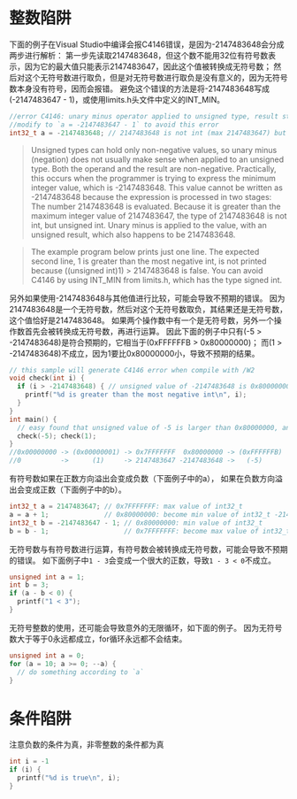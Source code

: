 
# 整数陷阱

下面的例子在Visual Studio中编译会报C4146错误，是因为-2147483648会分成两步进行解析：
第一步先读取2147483648，但这个数不能用32位有符号数表示，因为它的最大值只能表示2147483647，因此这个值被转换成无符号数；
然后对这个无符号数进行取负，但是对无符号数进行取负是没有意义的，因为无符号数本身没有符号，因而会报错。
避免这个错误的方法是将-2147483648写成(-2147483647 - 1)，或使用limits.h头文件中定义的INT_MIN。

```c
//error C4146: unary minus operator applied to unsigned type, result still unsigned
//modify to `a = -2147483647 - 1` to avoid this error
int32_t a = -2147483648; // 2147483648 is not int (max 2147483647) but unsigned
```

> Unsigned types can hold only non-negative values, 
so unary minus (negation) does not usually make sense when applied to an unsigned type. 
Both the operand and the result are non-negative.
Practically, this occurs when the programmer is trying to express the minimum integer value, which is -2147483648. 
This value cannot be written as -2147483648 because the expression is processed in two stages:
The number 2147483648 is evaluated. 
Because it is greater than the maximum integer value of 2147483647, 
the type of 2147483648 is not int, but unsigned int.
Unary minus is applied to the value, with an unsigned result, which also happens to be 2147483648.

> The example program below prints just one line.
The expected second line, 1 is greater than the most negative int, 
is not printed because ((unsigned int)1) > 2147483648 is false.
You can avoid C4146 by using INT_MIN from limits.h, which has the type signed int.

另外如果使用-2147483648与其他值进行比较，可能会导致不预期的错误。
因为2147483648是一个无符号数，然后对这个无符号数取负，其结果还是无符号数，这个值恰好是2147483648。
如果两个操作数中有一个是无符号数，另外一个操作数首先会被转换成无符号数，再进行运算。
因此下面的例子中只有(-5 > -2147483648)是符合预期的，它相当于(0xFFFFFFB > 0x80000000)；
而(1 > -2147483648)不成立，因为1要比0x80000000小，导致不预期的结果。

```c
// this sample will generate C4146 error when compile with /W2
void check(int i) {
  if (i > -2147483648) { // unsigned value of -2147483648 is 0x80000000
    printf("%d is greater than the most negative int\n", i);
  }
}
int main() {
  // easy found that unsigned value of -5 is larger than 0x80000000, and 0x80000000 is large than 1 
  check(-5); check(1);
}
//0x00000000 -> (0x00000001) -> 0x7FFFFFFF  0x80000000 -> (0xFFFFFFB)   -> 0xFFFFFFFF
//0          ->      (1)     -> 2147483647 -2147483648 ->   (-5)        -> -1
```

有符号数如果在正数方向溢出会变成负数（下面例子中的a），
如果在负数方向溢出会变成正数（下面例子中的b）。

```c
int32_t a = 2147483647; // 0x7FFFFFFF: max value of int32_t
a = a + 1;              // 0x80000000: become min value of int32_t -2147483648
int32_t b = -2147483647 - 1; // 0x80000000: min value of int32_t
b = b - 1;                   // 0x7FFFFFFF: become max value of int32_t 2147483647
```

无符号数与有符号数进行运算，有符号数会被转换成无符号数，可能会导致不预期的错误。
如下面例子中`1 - 3`会变成一个很大的正数，导致`1 - 3 < 0`不成立。
```c
unsigned int a = 1;
int b = 3;
if (a - b < 0) {
  printf("1 < 3");
}
```

无符号整数的使用，还可能会导致意外的无限循环，如下面的例子。
因为无符号数大于等于0永远都成立，for循环永远都不会结束。
```c
unsigned int a = 0;
for (a = 10; a >= 0; --a) {
  // do something according to `a`
}
```

# 条件陷阱

注意负数的条件为真，非零整数的条件都为真
```c
int i = -1
if (i) {
  printf("%d is true\n", i);
}
```
